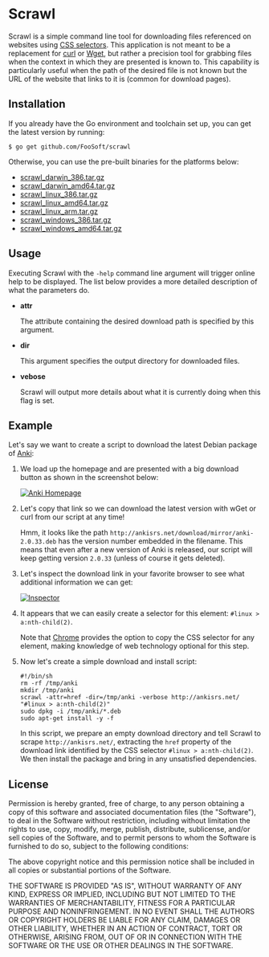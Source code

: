 # Scrawl #

Scrawl is a simple command line tool for downloading files referenced on websites using [CSS
selectors](http://www.w3schools.com/cssref/css_selectors.asp). This application is not meant to be a replacement for
[curl](http://curl.haxx.se/) or [Wget](https://www.gnu.org/software/wget/), but rather a precision tool for grabbing
files when the context in which they are presented is known to. This capability is particularly useful when the path of
the desired file is not known but the URL of the website that links to it is (common for download pages).

## Installation ##

If you already have the Go environment and toolchain set up, you can get the latest version by running:

```
$ go get github.com/FooSoft/scrawl
```

Otherwise, you can use the pre-built binaries for the platforms below:

*   [scrawl_darwin_386.tar.gz](https://foosoft.net/projects/scrawl/dl/scrawl_darwin_386.tar.gz)
*   [scrawl_darwin_amd64.tar.gz](https://foosoft.net/projects/scrawl/dl/scrawl_darwin_amd64.tar.gz)
*   [scrawl_linux_386.tar.gz](https://foosoft.net/projects/scrawl/dl/scrawl_linux_386.tar.gz)
*   [scrawl_linux_amd64.tar.gz](https://foosoft.net/projects/scrawl/dl/scrawl_linux_amd64.tar.gz)
*   [scrawl_linux_arm.tar.gz](https://foosoft.net/projects/scrawl/dl/scrawl_linux_arm.tar.gz)
*   [scrawl_windows_386.tar.gz](https://foosoft.net/projects/scrawl/dl/scrawl_windows_386.tar.gz)
*   [scrawl_windows_amd64.tar.gz](https://foosoft.net/projects/scrawl/dl/scrawl_windows_amd64.tar.gz)

## Usage ##

Executing Scrawl with the `-help` command line argument will trigger online help to be displayed. The list below
provides a more detailed description of what the parameters do.

*   **attr**

    The attribute containing the desired download path is specified by this argument.

*   **dir**

    This argument specifies the output directory for downloaded files.

*   **vebose**

    Scrawl will output more details about what it is currently doing when this flag is set.

## Example ##

Let's say we want to create a script to download the latest Debian package of [Anki](http://ankisrs.net/):

1.  We load up the homepage and are presented with a big download button as shown in the screenshot below:

    [![Anki Homepage](https://foosoft.net/projects/scrawl/img/anki-thumb.png)](https://foosoft.net/projects/scrawl/img/anki.png)

2.  Let's copy that link so we can download the latest version with wGet or curl from our script at any time!

    Hmm, it looks like the path `http://ankisrs.net/download/mirror/anki-2.0.33.deb` has the version number embedded in
    the filename. This means that even after a new version of Anki is released, our script will keep getting version
    `2.0.33` (unless of course it gets deleted).

3.  Let's inspect the download link in your favorite browser to see what additional information we can get:

    [![Inspector](https://foosoft.net/projects/scrawl/img/inspect-thumb.png)](https://foosoft.net/projects/scrawl/img/inspect.png)

4.  It appears that we can easily create a selector for this element: `#linux > a:nth-child(2)`.

    Note that [Chrome](https://www.google.com/chrome/) provides the option to copy the CSS selector for any element,
    making knowledge of web technology optional for this step.

5.  Now let's create a simple download and install script:

    ```
    #!/bin/sh
    rm -rf /tmp/anki
    mkdir /tmp/anki
    scrawl -attr=href -dir=/tmp/anki -verbose http://ankisrs.net/ "#linux > a:nth-child(2)"
    sudo dpkg -i /tmp/anki/*.deb
    sudo apt-get install -y -f
    ```

    In this script, we prepare an empty download directory and tell Scrawl to scrape `http://ankisrs.net/`, extracting
    the `href` property of the download link identified by the CSS selector `#linux > a:nth-child(2)`. We then install
    the package and bring in any unsatisfied dependencies.

## License ##

Permission is hereby granted, free of charge, to any person obtaining a copy of
this software and associated documentation files (the "Software"), to deal in
the Software without restriction, including without limitation the rights to
use, copy, modify, merge, publish, distribute, sublicense, and/or sell copies of
the Software, and to permit persons to whom the Software is furnished to do so,
subject to the following conditions:

The above copyright notice and this permission notice shall be included in all
copies or substantial portions of the Software.

THE SOFTWARE IS PROVIDED "AS IS", WITHOUT WARRANTY OF ANY KIND, EXPRESS OR
IMPLIED, INCLUDING BUT NOT LIMITED TO THE WARRANTIES OF MERCHANTABILITY, FITNESS
FOR A PARTICULAR PURPOSE AND NONINFRINGEMENT. IN NO EVENT SHALL THE AUTHORS OR
COPYRIGHT HOLDERS BE LIABLE FOR ANY CLAIM, DAMAGES OR OTHER LIABILITY, WHETHER
IN AN ACTION OF CONTRACT, TORT OR OTHERWISE, ARISING FROM, OUT OF OR IN
CONNECTION WITH THE SOFTWARE OR THE USE OR OTHER DEALINGS IN THE SOFTWARE.
